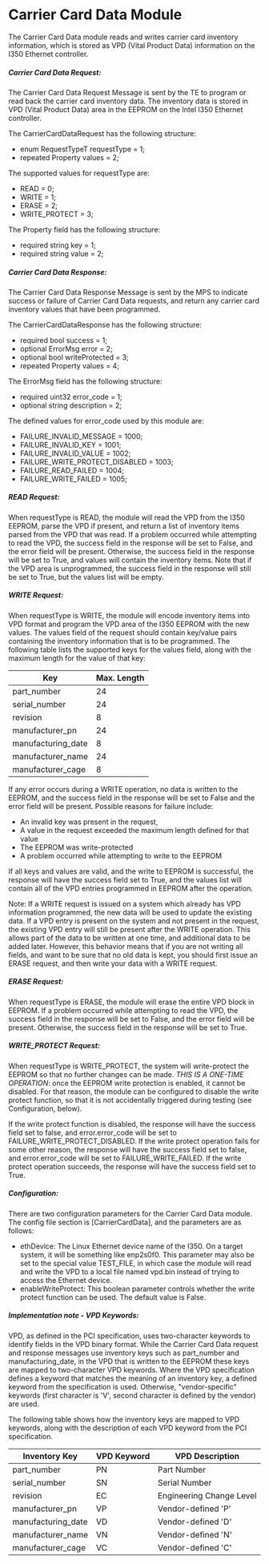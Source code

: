 # Carrier Card Data Module
The Carrier Card Data module reads and writes carrier card inventory information, which
is stored as VPD (Vital Product Data) information on the I350 Ethernet controller.
 
##### Carrier Card Data Request:
The Carrier Card Data Request Message is sent by the TE to program or read back the carrier card
inventory data.  The inventory data is stored in VPD (Vital Product Data) area in the EEPROM
on the Intel I350 Ethernet controller.

The CarrierCardDataRequest has the following structure:

  - enum RequestTypeT requestType = 1;
  - repeated Property values = 2;

The supported values for requestType are:

  - READ = 0;
  - WRITE = 1;
  - ERASE = 2;
  - WRITE_PROTECT = 3;

The Property field has the following structure:

  - required string key = 1;
  - required string value = 2;

##### Carrier Card Data Response:
The Carrier Card Data Response Message is sent by the MPS to indicate success or failure
of Carrier Card Data requests, and return any carrier card inventory values that have been
programmed.

The CarrierCardDataResponse has the following structure:

  - required bool success = 1;
  - optional ErrorMsg error = 2;
  - optional bool writeProtected = 3;
  - repeated Property values = 4;

The ErrorMsg field has the following structure:

  - required uint32 error_code = 1;
  - optional string description = 2;
  
The defined values for error_code used by this module are:

  - FAILURE_INVALID_MESSAGE = 1000;
  - FAILURE_INVALID_KEY     = 1001;
  - FAILURE_INVALID_VALUE   = 1002;
  - FAILURE_WRITE_PROTECT_DISABLED = 1003;
  - FAILURE_READ_FAILED     = 1004;
  - FAILURE_WRITE_FAILED    = 1005;

##### READ Request:
When requestType is READ, the module will read the VPD from the I350 EEPROM, parse the VPD
if present, and return a list of inventory items parsed from the VPD that was read.
If a problem occurred while attempting to read the VPD, the success field in the response
will be set to False, and the error field will be present.  Otherwise, the success field in
the response will be set to True, and values will contain the inventory items.  Note that
if the VPD area is unprogrammed, the success  field in the response will still be set to True,
but the values list will be empty.

##### WRITE Request:
When requestType is WRITE, the module will encode inventory items into VPD format and program
the VPD area of the I350 EEPROM with the new values.  The values field of the request should
contain key/value pairs containing the inventory information that is to be programmed.
The following table lists the supported keys for the values field, along with the maximum
length for the value of that key:

   Key                |Max. Length
   -------------------|-----------
   part_number        |    24
   serial_number      |    24
   revision           |     8
   manufacturer_pn    |    24
   manufacturing_date |     8
   manufacturer_name  |    24
   manufacturer_cage  |     8

If any error occurs during a WRITE operation, no data is written to the EEPROM,
and the success field in the response will be set to False and the error field
will be present.  Possible reasons for failure include:

  - An invalid key was present in the request, 
  - A value in the request exceeded the maximum length defined for that value
  - The EEPROM was write-protected
  - A problem occurred while attempting to write to the EEPROM

If all keys and values are valid, and the write to EEPROM is successful,
the response will have the success field set to True, and the values list
will contain all of the VPD entries programmed in EEPROM after the operation.
 
Note: If a WRITE request is issued on a system which already has VPD information
programmed, the new data will be used to update the existing data. If a VPD entry
is present on the system and not present in the request, the existing VPD entry will
still be present after the WRITE operation.  This allows part of the data to be
written at one time, and additional data to be added later.  However, this behavior
means that if you are not writing all fields, and want to be sure that no old data
is kept, you should first issue an ERASE request, and then write your data with a
WRITE request.

##### ERASE Request:
When requestType is ERASE, the module will erase the entire VPD block in EEPROM.
If a problem occurred while attempting to read the VPD, the success field in the response
will be set to False, and the error field will be present.  Otherwise, the success field in
the response will be set to True.

##### WRITE_PROTECT Request:
When requestType is WRITE_PROTECT, the system will write-protect the EEPROM so that
no further changes can be made.  _THIS IS A ONE-TIME OPERATION_: once the EEPROM
write protection is enabled, it cannot be disabled.  For that reason, the module
can be configured to disable the write protect function, so that it is not
accidentally triggered during testing (see Configuration, below).

If the write protect function is disabled, the response will have the success
field set to false, and error.error_code will be set to FAILURE_WRITE_PROTECT_DISABLED.
If the write protect operation fails for some other reason, the response will have
the success field set to false, and error.error_code will be set to FAILURE_WRITE_FAILED.
If the write protect operation succeeds, the response will have the success field
set to True.

##### Configuration:
There are two configuration parameters for the Carrier Card Data module.  The
config file section is [CarrierCardData], and the parameters are as follows:

  - ethDevice: The Linux Ethernet device name of the I350.  On a target system, it
    will be something like enp2s0f0.  This parameter may also be set to the
    special value TEST_FILE, in which case the module will read and write the VPD
    to a local file named vpd.bin instead of trying to access the Ethernet device.
  - enableWriteProtect: This boolean parameter controls whether the write protect
    function can be used.  The default value is False.

##### Implementation note - VPD Keywords:
VPD, as defined in the PCI specification, uses two-character keywords to identify fields
in the VPD binary format.  While the Carrier Card Data request and response messages use
inventory keys such as part_number and manufacturing_date, in the VPD that is written to
the EEPROM these keys are mapped to two-character VPD keywords.  Where the VPD specification
defines a keyword that matches the meaning of an inventory key, a defined keyword from
the specification is used.  Otherwise, "vendor-specific" keywords (first character is
'V', second character is defined by the vendor) are used.

The following table shows how the inventory keys are mapped to VPD keywords, along
with the description of each VPD keyword from the PCI specification.

   Inventory Key      |VPD Keyword| VPD Description
   -------------------|-----------|-------------------------
   part_number        |    PN     | Part Number
   serial_number      |    SN     | Serial Number
   revision           |    EC     | Engineering Change Level
   manufacturer_pn    |    VP     | Vendor-defined 'P'
   manufacturing_date |    VD     | Vendor-defined 'D'
   manufacturer_name  |    VN     | Vendor-defined 'N'
   manufacturer_cage  |    VC     | Vendor-defined 'C'
